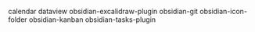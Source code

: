 calendar
dataview
obsidian-excalidraw-plugin
obsidian-git
obsidian-icon-folder
obsidian-kanban
obsidian-tasks-plugin
